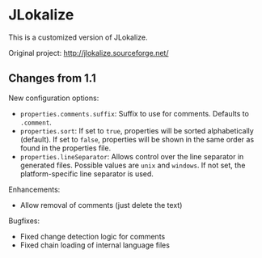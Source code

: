 JLokalize
=========

This is a customized version of JLokalize.

Original project: http://jlokalize.sourceforge.net/

Changes from 1.1
----------------

New configuration options:

- `properties.comments.suffix`: Suffix to use for comments. Defaults to `.comment`.
- `properties.sort`: If set to `true`, properties will be sorted alphabetically (default). If set to `false`, properties will be shown in the same order as found in the properties file.
- `properties.lineSeparator`: Allows control over the line separator in generated files. Possible values are `unix` and `windows`. If not set, the platform-specific line separator is used.

Enhancements:

- Allow removal of comments (just delete the text)

Bugfixes:

- Fixed change detection logic for comments
- Fixed chain loading of internal language files

